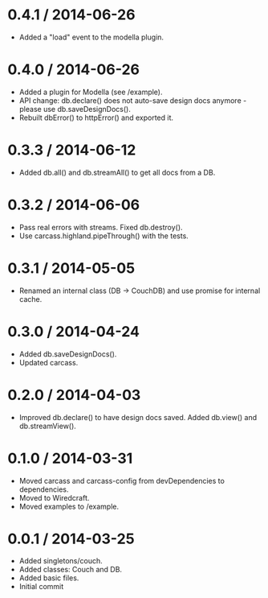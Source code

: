 
0.4.1 / 2014-06-26
==================

 * Added a "load" event to the modella plugin.

0.4.0 / 2014-06-26
==================

 * Added a plugin for Modella (see /example).
 * API change: db.declare() does not auto-save design docs anymore - please use db.saveDesignDocs().
 * Rebuilt dbError() to httpError() and exported it.

0.3.3 / 2014-06-12
==================

 * Added db.all() and db.streamAll() to get all docs from a DB.

0.3.2 / 2014-06-06
==================

 * Pass real errors with streams. Fixed db.destroy().
 * Use carcass.highland.pipeThrough() with the tests.

0.3.1 / 2014-05-05
==================

 * Renamed an internal class (DB -> CouchDB) and use promise for internal cache.

0.3.0 / 2014-04-24
==================

 * Added db.saveDesignDocs().
 * Updated carcass.

0.2.0 / 2014-04-03
==================

 * Improved db.declare() to have design docs saved. Added db.view() and db.streamView().

0.1.0 / 2014-03-31
==================

 * Moved carcass and carcass-config from devDependencies to dependencies.
 * Moved to Wiredcraft.
 * Moved examples to /example.

0.0.1 / 2014-03-25
==================

 * Added singletons/couch.
 * Added classes: Couch and DB.
 * Added basic files.
 * Initial commit
